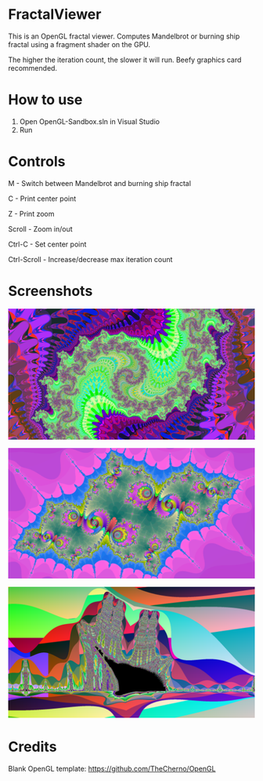 # FractalViewer

This is an OpenGL fractal viewer. Computes Mandelbrot or burning ship fractal using a fragment shader on the GPU.

The higher the iteration count, the slower it will run. Beefy graphics card recommended.

# How to use

1. Open OpenGL-Sandbox.sln in Visual Studio
2. Run

# Controls

M - Switch between Mandelbrot and burning ship fractal

C - Print center point

Z - Print zoom

Scroll - Zoom in/out

Ctrl-C - Set center point

Ctrl-Scroll - Increase/decrease max iteration count

# Screenshots

![One](https://github.com/qwertyuiop1379/FractalViewer/blob/main/0.png?raw=true)

![Two](https://github.com/qwertyuiop1379/FractalViewer/blob/main/1.png?raw=true)

![Three](https://github.com/qwertyuiop1379/FractalViewer/blob/main/2.png?raw=true)

# Credits

Blank OpenGL template: https://github.com/TheCherno/OpenGL
